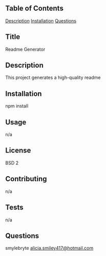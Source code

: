
  ## Table of Contents
  [Description](#desc)
  [Installation](#install)
  [Questions](#quest)


  ## Title
  Readme Generator 

  <a name="desc"></a>
  ## Description
  This project generates a high-quality readme 

  <a name="install"></a>
  ## Installation
  npm install 

  ## Usage
  n/a 

  ## License
  BSD 2 

  ## Contributing
  n/a 

  ## Tests
  n/a 
  
  <a name="quest"></a>
  ## Questions
  smylebryte
  alicia.smiley417@hotmail.com

